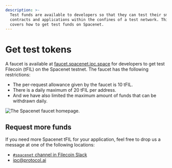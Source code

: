 ```yaml
---
description: >-
  Test funds are available to developers so that they can test their smart
  contracts and applications within the confines of a test network. This page
  covers how to get test funds on Spacenet.
---
```


# Get test tokens

A faucet is available at [faucet.spacenet.ipc.space](https://faucet.spacenet.ipc.space) for developers to get test Filecoin (tFIL) on the Spacenet testnet. The faucet has the following restrictions:

* The per-request allowance given by the faucet is 10 tFIL.
* There is a daily maximum of 20 tFIL per address.
* And we have also limited the maximum amount of funds that can be withdrawn daily.

![The Spacenet faucet homepage.](https://docs.filecoin.io/networks/spacenet/get-test-tokens/faucet\_hu1c839246131ac60ef542243f590eada2\_2753334\_3024x0\_resize\_q75\_h2\_box\_3.webp)

## Request more funds

If you need more Spacenet tFIL for your application, feel free to drop us a message at one of the following locations:

* [`#spacenet` channel in Filecoin Slack](https://filecoinproject.slack.com/archives/C043ZAHPFKL)
* [ipc@protocol.ai](mailto:ipc@protocol.ai)
